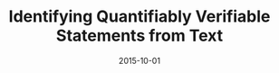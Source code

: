---
title: "Identifying Quantifiably Verifiable Statements from Text"
collection: publications
permalink: /publication/2015-10-01-paper-title-number-3
excerpt: 
date: 2015-10-01
venue: 'Journal 1'
paperurl: 'https://aclanthology.org/2023.matching-1.2.pdf'
citation: 'Your Name, You. (2015). &quot;Paper Title Number 3.&quot; <i>Journal 1</i>. 1(3).'
---